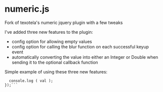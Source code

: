 # numeric.js
Fork of texotela's numeric jquery plugin with a few tweaks

I've added three new features to the plugin:
- config option for allowing empty values
- config option for calling the blur function on each successful keyup event
- automatically converting the value into either an Integer or Double when sending it to the optional callback function

Simple example of using these three new features:
```$('#some_input').numeric ( { allowEmpty:true, live:true }, function ( val ) {
  console.log ( val );
});```
